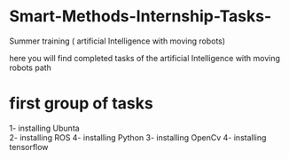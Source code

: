 # Smart-Methods-Internship-Tasks-
Summer training ( artificial Intelligence with moving robots) 


here you will find completed tasks of the artificial Intelligence with moving robots path

# first group of tasks

1- installing Ubunta  
2- installing ROS 
4- installing Python 
3- installing OpenCv
4- installing tensorflow 
